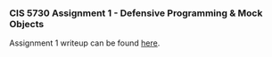 ### CIS 5730 Assignment 1 - Defensive Programming & Mock Objects

Assignment 1 writeup can be found [here](https://docs.google.com/document/d/15ijkPuCYGO7d7hei5M5YzPCXM7nbb6ubCsqWZikmE5U/edit?usp=sharing).
